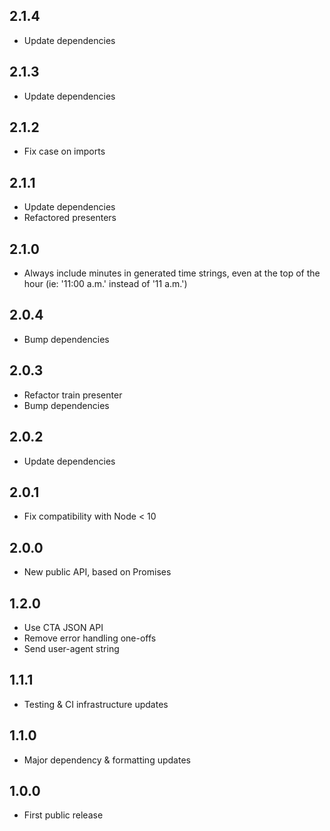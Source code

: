## 2.1.4

- Update dependencies

## 2.1.3

- Update dependencies

## 2.1.2

- Fix case on imports

## 2.1.1

- Update dependencies
- Refactored presenters

## 2.1.0

- Always include minutes in generated time strings, even at the top of the hour (ie: '11:00 a.m.' instead of '11 a.m.')

## 2.0.4

- Bump dependencies

## 2.0.3

- Refactor train presenter
- Bump dependencies

## 2.0.2

- Update dependencies

## 2.0.1

- Fix compatibility with Node < 10

## 2.0.0

- New public API, based on Promises

## 1.2.0

- Use CTA JSON API
- Remove error handling one-offs
- Send user-agent string

## 1.1.1

- Testing & CI infrastructure updates

## 1.1.0

- Major dependency & formatting updates

## 1.0.0

- First public release
